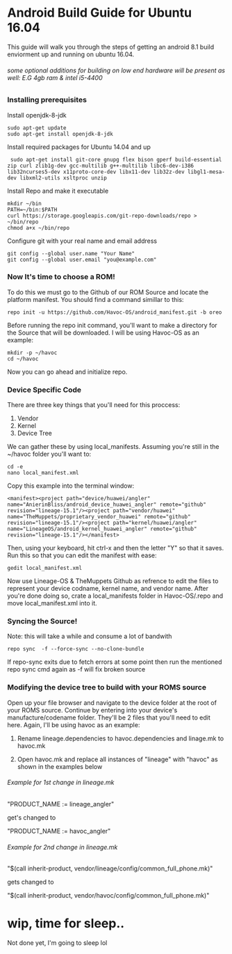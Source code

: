 # Android Build Guide for Ubuntu 16.04

This guide will walk you through the steps of getting an android 8.1 build enviorment up and running on ubuntu 16.04.
###### some optional additions for building on low end hardware will be present as well: E.G 4gb ram & intel i5-4400

### Installing prerequisites

Install openjdk-8-jdk
```
sudo apt-get update
sudo apt-get install openjdk-8-jdk
```

Install required packages for Ubuntu 14.04 and up
```
 sudo apt-get install git-core gnupg flex bison gperf build-essential zip curl zlib1g-dev gcc-multilib g++-multilib libc6-dev-i386 lib32ncurses5-dev x11proto-core-dev libx11-dev lib32z-dev libgl1-mesa-dev libxml2-utils xsltproc unzip
```

Install Repo and make it executable
```
mkdir ~/bin
PATH=~/bin:$PATH
curl https://storage.googleapis.com/git-repo-downloads/repo > ~/bin/repo
chmod a+x ~/bin/repo
```

Configure git with your real name and email address
```
git config --global user.name "Your Name"
git config --global user.email "you@example.com"
```

### Now It's time to choose a ROM!

To do this we must go to the Github of our ROM Source and locate the platform manifest. You should find a command simillar to this:
```
repo init -u https://github.com/Havoc-OS/android_manifest.git -b oreo
```
Before running the repo init command, you'll want to make a directory for the Source that will be downloaded. I will be using Havoc-OS as an example:
```
mkdir -p ~/havoc
cd ~/havoc
```
Now you can go ahead and initialize repo.

### Device Specific Code

There are three key things that you'll need for this proccess:
1. Vendor
2. Kernel
3. Device Tree

We can gather these by using local_manifests. Assuming you're still in the ~/havoc folder you'll want to:
```
cd -e
nano local_manifest.xml
```

Copy this example into the terminal window:
```
<manifest><project path="device/huawei/angler" name="AnierinBliss/android_device_huawei_angler" remote="github" revision="lineage-15.1"/><project path="vendor/huawei" name="TheMuppets/proprietary_vendor_huawei" remote="github" revision="lineage-15.1"/><project path="kernel/huawei/angler" name="LineageOS/android_kernel_huawei_angler" remote="github" revision="lineage-15.1"/></manifest>
```
Then, using your keyboard, hit ctrl-x and then the letter "Y" so that it saves. Run this so that you can edit the manifest with ease:
```
gedit local_manifest.xml
```
Now use Lineage-OS & TheMuppets Github as refrence to edit the files to represent your device codname, kernel name, and vendor name. After you're done doing so, crate a local_manifests folder in Havoc-OS/.repo and move local_manifest.xml into it.
### Syncing the Source!
Note: this will take a while and consume a lot of bandwith
```
repo sync  -f --force-sync --no-clone-bundle
```
If repo-sync exits due to fetch errors at some point then run the mentioned repo sync cmd again as -f will fix broken source

### Modifying the device tree to build with your ROMS source
Open up your file browser and navigate to the device folder at the root of your ROMS source. Continue by entering into your device's manufacture/codename folder. They'll be 2 files that you'll need to edit here. Again, I'll be using havoc as an example:

1. Rename lineage.dependencies to havoc.dependencies and linage.mk to havoc.mk

2. Open havoc.mk and replace all instances of "lineage" with "havoc" as shown in the examples below

###### Example for 1st change in lineage.mk
"PRODUCT_NAME := lineage_angler" 

get's changed to 

"PRODUCT_NAME := havoc_angler"

###### Example for 2nd change in lineage.mk
"$(call inherit-product, vendor/lineage/config/common_full_phone.mk)" 

gets changed to

"$(call inherit-product, vendor/havoc/config/common_full_phone.mk)"




# wip, time for sleep..
Not done yet, I'm going to sleep lol

